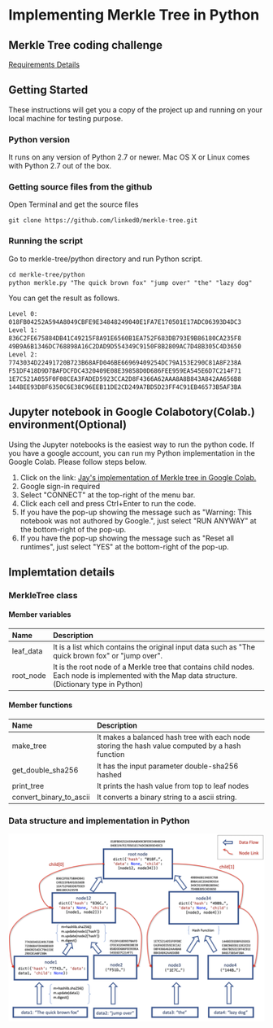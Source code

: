 # Implementing Merkle Tree in Python

[//]: # (Image References)

[treeImage]: ./tree_structure.png "Hash Tree Structure"

## Merkle Tree coding challenge
[Requirements Details](https://geod24.github.io/infrastructure/)


## Getting Started
These instructions will get you a copy of the project up and running on your local machine for testing purpose. 

### Python version
It runs on any version of Python 2.7 or newer. Mac OS X or Linux comes with Python 2.7 out of the box.

### Getting source files from the github
Open Terminal and get the source files

```
git clone https://github.com/linked0/merkle-tree.git
```
### Running the script
Go to merkle-tree/python directory and run Python script.
```
cd merkle-tree/python
python merkle.py "The quick brown fox" "jump over" "the" "lazy dog"
```
You can get the result as follows.
```
Level 0:
018FB04252A594A8049CBFE9E34848249040E1FA7E170501E17ADC06393D4DC3
Level 1:
836C2FE675884DB41C49215F8A91E6560B1EA752F683DB793E9B86180CA235F8
49B9A6B1346DC768898A16C2DAD9D554349C9150F8B2809AC7D48B305C4D3650
Level 2:
7743034D22491720B723B68AFD046BE66969409254DC79A153E290C81A8F238A
F51DF418D9D7BAFDCFDC4320409E08E39858D0D686FEE959EA545E6D7C214F71
1E7C521A055F0F08CEA3FADED5923CCA2D8F4366A62AAA8A8B843A842AA656B8
144BEE93D8F6350C6E38C96EEB11DE2CD249A7BD5D23FF4C91EB46573B5AF3BA
```

## Jupyter notebook in Google Colabotory(Colab.) environment(Optional)
Using the Jupyter notebooks is the easiest way to run the python code.
If you have a google account, you can run my Python implementation in the Google Colab. Please follow steps below.

1. Click on the link:
[Jay's implementation of Merkle tree in Google Colab.](https://colab.research.google.com/github/linked0/merkle-root/blob/master/python/merkle_tree.ipynb)
2. Google sign-in required
3. Select "CONNECT" at the top-right of the menu bar.
4. Click each cell and press Ctrl+Enter to run the code.
5. If you have the pop-up showing the message such as "Warning: This notebook was not authored by Google.", just select "RUN ANYWAY" at the bottom-right of the pop-up.
6. If you have the pop-up showing the message such as "Reset all runtimes", just select "YES" at the bottom-right of the pop-up.

## Implemtation details
### MerkleTree class
#### Member variables

| Name | Description|
| :--- | :--- |
| leaf_data | It is a list which contains the original input data such as "The quick brown fox" or "jump over". |
| root_node | It is the root node of a Merkle tree that contains child nodes. Each node is implemented with the Map data structure. (Dictionary type in Python) |

#### Member functions
| Name | Description|
| :--- | :--- |
| make_tree | It makes a balanced hash tree with each node storing the hash value computed by a hash function |
| get_double_sha256 | It has the input parameter double-sha256 hashed |
| print_tree | It prints the hash value from top to leaf nodes |
| convert_binary_to_ascii | It converts a binary string to a ascii string.|

### Data structure and implementation in Python
![alt text][treeImage]